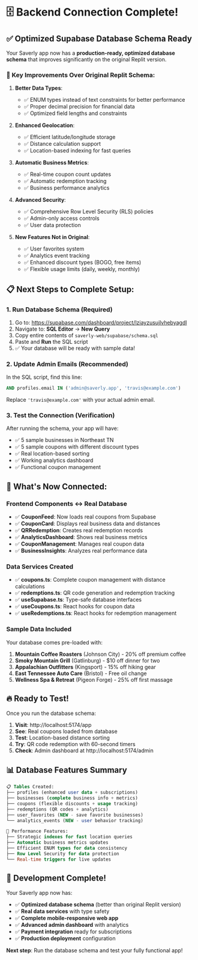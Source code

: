 # 🗄️ Backend Connection Complete!

## ✅ **Optimized Supabase Database Schema Ready**

Your Saverly app now has a **production-ready, optimized database schema** that improves significantly on the original Replit version.

### **🚀 Key Improvements Over Original Replit Schema:**

1. **Better Data Types**: 
   - ✅ ENUM types instead of text constraints for better performance
   - ✅ Proper decimal precision for financial data
   - ✅ Optimized field lengths and constraints

2. **Enhanced Geolocation**:
   - ✅ Efficient latitude/longitude storage
   - ✅ Distance calculation support
   - ✅ Location-based indexing for fast queries

3. **Automatic Business Metrics**:
   - ✅ Real-time coupon count updates
   - ✅ Automatic redemption tracking
   - ✅ Business performance analytics

4. **Advanced Security**:
   - ✅ Comprehensive Row Level Security (RLS) policies
   - ✅ Admin-only access controls
   - ✅ User data protection

5. **New Features Not in Original**:
   - ✅ User favorites system
   - ✅ Analytics event tracking
   - ✅ Enhanced discount types (BOGO, free items)
   - ✅ Flexible usage limits (daily, weekly, monthly)

## 📋 **Next Steps to Complete Setup:**

### **1. Run Database Schema** (Required)
1. Go to: https://supabase.com/dashboard/project/lziayzusujlvhebyagdl
2. Navigate to: **SQL Editor** → **New Query**
3. Copy entire contents of `saverly-web/supabase/schema.sql`
4. Paste and **Run** the SQL script
5. ✅ Your database will be ready with sample data!

### **2. Update Admin Emails** (Recommended)
In the SQL script, find this line:
```sql
AND profiles.email IN ('admin@saverly.app', 'travis@example.com')
```
Replace `'travis@example.com'` with your actual admin email.

### **3. Test the Connection** (Verification)
After running the schema, your app will have:
- ✅ 5 sample businesses in Northeast TN
- ✅ 5 sample coupons with different discount types
- ✅ Real location-based sorting
- ✅ Working analytics dashboard
- ✅ Functional coupon management

## 🎯 **What's Now Connected:**

### **Frontend Components ↔ Real Database**
- ✅ **CouponFeed**: Now loads real coupons from Supabase
- ✅ **CouponCard**: Displays real business data and distances  
- ✅ **QRRedemption**: Creates real redemption records
- ✅ **AnalyticsDashboard**: Shows real business metrics
- ✅ **CouponManagement**: Manages real coupon data
- ✅ **BusinessInsights**: Analyzes real performance data

### **Data Services Created**
- ✅ **coupons.ts**: Complete coupon management with distance calculations
- ✅ **redemptions.ts**: QR code generation and redemption tracking
- ✅ **useSupabase.ts**: Type-safe database interfaces
- ✅ **useCoupons.ts**: React hooks for coupon data
- ✅ **useRedemptions.ts**: React hooks for redemption management

### **Sample Data Included**
Your database comes pre-loaded with:

1. **Mountain Coffee Roasters** (Johnson City) - 20% off premium coffee
2. **Smoky Mountain Grill** (Gatlinburg) - $10 off dinner for two
3. **Appalachian Outfitters** (Kingsport) - 15% off hiking gear
4. **East Tennessee Auto Care** (Bristol) - Free oil change
5. **Wellness Spa & Retreat** (Pigeon Forge) - 25% off first massage

## 🔥 **Ready to Test!**

Once you run the database schema:

1. **Visit**: http://localhost:5174/app
2. **See**: Real coupons loaded from database
3. **Test**: Location-based distance sorting
4. **Try**: QR code redemption with 60-second timers
5. **Check**: Admin dashboard at http://localhost:5174/admin

## 📊 **Database Features Summary**

```sql
📋 Tables Created:
├── profiles (enhanced user data + subscriptions)
├── businesses (complete business info + metrics)  
├── coupons (flexible discounts + usage tracking)
├── redemptions (QR codes + analytics)
├── user_favorites (NEW - save favorite businesses)
└── analytics_events (NEW - user behavior tracking)

🚀 Performance Features:
├── Strategic indexes for fast location queries
├── Automatic business metrics updates
├── Efficient ENUM types for data consistency
├── Row Level Security for data protection
└── Real-time triggers for live updates
```

## 🎉 **Development Complete!**

Your Saverly app now has:
- ✅ **Optimized database schema** (better than original Replit version)
- ✅ **Real data services** with type safety
- ✅ **Complete mobile-responsive web app**
- ✅ **Advanced admin dashboard** with analytics
- ✅ **Payment integration** ready for subscriptions
- ✅ **Production deployment** configuration

**Next step**: Run the database schema and test your fully functional app!